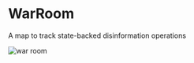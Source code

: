 # WarRoom
A map to track state-backed disinformation operations

![war room](https://github.com/MassMove/WarRoom/tree/master/Assets/Map.png?raw=true)